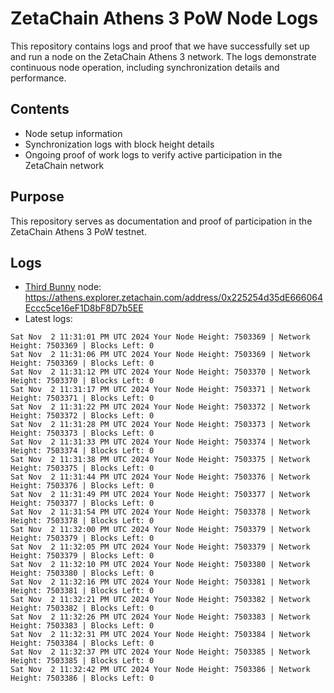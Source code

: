 # ZetaChain Athens 3 PoW Node Logs
This repository contains logs and proof that we have successfully set up and run a node on the ZetaChain Athens 3 network. The logs demonstrate continuous node operation, including synchronization details and performance.

## Contents
- Node setup information
- Synchronization logs with block height details
- Ongoing proof of work logs to verify active participation in the ZetaChain network

## Purpose
This repository serves as documentation and proof of participation in the ZetaChain Athens 3 PoW testnet.

## Logs

- [Third Bunny](https://thirdbunny.xyz/) node: https://athens.explorer.zetachain.com/address/0x225254d35dE666064Eccc5ce16eF1D8bF8D7b5EE
- Latest logs:
```
Sat Nov  2 11:31:01 PM UTC 2024 Your Node Height: 7503369 | Network Height: 7503369 | Blocks Left: 0
Sat Nov  2 11:31:06 PM UTC 2024 Your Node Height: 7503369 | Network Height: 7503369 | Blocks Left: 0
Sat Nov  2 11:31:12 PM UTC 2024 Your Node Height: 7503370 | Network Height: 7503370 | Blocks Left: 0
Sat Nov  2 11:31:17 PM UTC 2024 Your Node Height: 7503371 | Network Height: 7503371 | Blocks Left: 0
Sat Nov  2 11:31:22 PM UTC 2024 Your Node Height: 7503372 | Network Height: 7503372 | Blocks Left: 0
Sat Nov  2 11:31:28 PM UTC 2024 Your Node Height: 7503373 | Network Height: 7503373 | Blocks Left: 0
Sat Nov  2 11:31:33 PM UTC 2024 Your Node Height: 7503374 | Network Height: 7503374 | Blocks Left: 0
Sat Nov  2 11:31:38 PM UTC 2024 Your Node Height: 7503375 | Network Height: 7503375 | Blocks Left: 0
Sat Nov  2 11:31:44 PM UTC 2024 Your Node Height: 7503376 | Network Height: 7503376 | Blocks Left: 0
Sat Nov  2 11:31:49 PM UTC 2024 Your Node Height: 7503377 | Network Height: 7503377 | Blocks Left: 0
Sat Nov  2 11:31:54 PM UTC 2024 Your Node Height: 7503378 | Network Height: 7503378 | Blocks Left: 0
Sat Nov  2 11:32:00 PM UTC 2024 Your Node Height: 7503379 | Network Height: 7503379 | Blocks Left: 0
Sat Nov  2 11:32:05 PM UTC 2024 Your Node Height: 7503379 | Network Height: 7503379 | Blocks Left: 0
Sat Nov  2 11:32:10 PM UTC 2024 Your Node Height: 7503380 | Network Height: 7503380 | Blocks Left: 0
Sat Nov  2 11:32:16 PM UTC 2024 Your Node Height: 7503381 | Network Height: 7503381 | Blocks Left: 0
Sat Nov  2 11:32:21 PM UTC 2024 Your Node Height: 7503382 | Network Height: 7503382 | Blocks Left: 0
Sat Nov  2 11:32:26 PM UTC 2024 Your Node Height: 7503383 | Network Height: 7503383 | Blocks Left: 0
Sat Nov  2 11:32:31 PM UTC 2024 Your Node Height: 7503384 | Network Height: 7503384 | Blocks Left: 0
Sat Nov  2 11:32:37 PM UTC 2024 Your Node Height: 7503385 | Network Height: 7503385 | Blocks Left: 0
Sat Nov  2 11:32:42 PM UTC 2024 Your Node Height: 7503386 | Network Height: 7503386 | Blocks Left: 0
```
